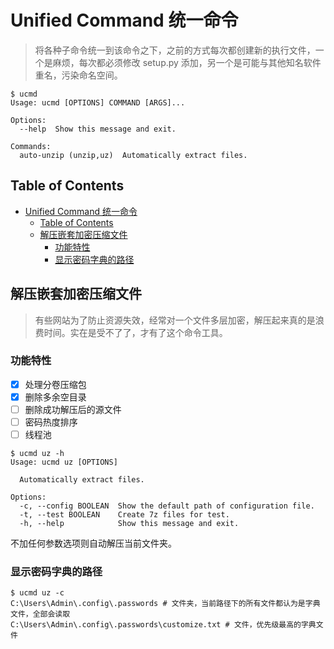 # Unified Command 统一命令

> 将各种子命令统一到该命令之下，之前的方式每次都创建新的执行文件，一个是麻烦，每次都必须修改 setup.py 添加，另一个是可能与其他知名软件重名，污染命名空间。

```shell
$ ucmd
Usage: ucmd [OPTIONS] COMMAND [ARGS]...

Options:
  --help  Show this message and exit.

Commands:
  auto-unzip (unzip,uz)  Automatically extract files.
```

## Table of Contents

- [Unified Command 统一命令](#unified-command-统一命令)
  - [Table of Contents](#table-of-contents)
  - [解压嵌套加密压缩文件](#解压嵌套加密压缩文件)
    - [功能特性](#功能特性)
    - [显示密码字典的路径](#显示密码字典的路径)

## 解压嵌套加密压缩文件

> 有些网站为了防止资源失效，经常对一个文件多层加密，解压起来真的是浪费时间。实在是受不了了，才有了这个命令工具。

### 功能特性

- [x] 处理分卷压缩包
- [x] 删除多余空目录
- [ ] 删除成功解压后的源文件
- [ ] 密码热度排序
- [ ] 线程池

```shell
$ ucmd uz -h
Usage: ucmd uz [OPTIONS]

  Automatically extract files.

Options:
  -c, --config BOOLEAN  Show the default path of configuration file.
  -t, --test BOOLEAN    Create 7z files for test.
  -h, --help            Show this message and exit.
```

不加任何参数选项则自动解压当前文件夹。

### 显示密码字典的路径

```shell
$ ucmd uz -c
C:\Users\Admin\.config\.passwords # 文件夹，当前路径下的所有文件都认为是字典文件，全部会读取
C:\Users\Admin\.config\.passwords\customize.txt # 文件，优先级最高的字典文件
```
